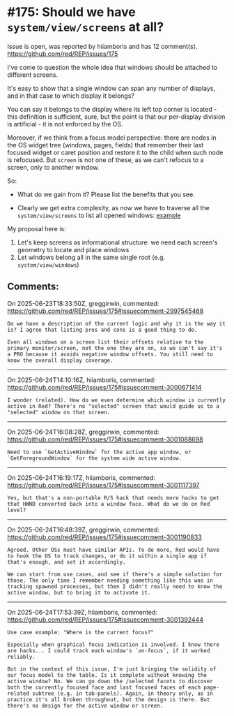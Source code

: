 
#175: Should we have `system/view/screens` at all?
================================================================================
Issue is open, was reported by hiiamboris and has 12 comment(s).
<https://github.com/red/REP/issues/175>

I've come to question the whole idea that windows should be attached to different screens.

It's easy to show that a single window can span any number of displays, and in that case to which display it belongs? 

You can say it belongs to the display where its left top corner is located - this definition is sufficient, sure, but the point is that our per-display division is artificial - it is not enforced by the OS. 

Moreover, if we think from a focus model perspective: there are nodes in the OS widget tree (windows, pages, fields) that remember their last focused widget or caret position and restore it to the child when such node is refocused. But `screen` is not one of these, as we can't refocus to a screen, only to another window.

So:
+ What do we gain from it? Please list the benefits that you see.
- Clearly we get extra complexity, as now we have to traverse all the `system/view/screens` to list all opened windows: [example](https://github.com/red/red/commit/c8713b65604ea3d9906be1abdc557bc73bcbf464#commitcomment-160632658)

My proposal here is:
1. Let's keep screens as informational structure: we need each screen's geometry to locate and place windows
2. Let windows belong all in the same single root (e.g. `system/view/windows`)


Comments:
--------------------------------------------------------------------------------

On 2025-06-23T18:33:50Z, greggirwin, commented:
<https://github.com/red/REP/issues/175#issuecomment-2997545468>

    Do we have a description of the current logic and why it is the way it is? I agree that listing pros and cons is a good thing to do.
    
    Even all windows on a screen list their offsets relative to the primary monitor/screen, not the one they are on, so we can't say it's a PRO because it avoids negative window offsets. You still need to know the overall display coverage.

--------------------------------------------------------------------------------

On 2025-06-24T14:10:16Z, hiiamboris, commented:
<https://github.com/red/REP/issues/175#issuecomment-3000671414>

    I wonder (related). How do we even determine which window is currently active in Red? There's no "selected" screen that would guide us to a "selected" window on that screen.

--------------------------------------------------------------------------------

On 2025-06-24T16:08:28Z, greggirwin, commented:
<https://github.com/red/REP/issues/175#issuecomment-3001088698>

    Need to use `GetActiveWindow` for the active app window, or `GetForegroundWindow` for the system wide active window.

--------------------------------------------------------------------------------

On 2025-06-24T16:19:17Z, hiiamboris, commented:
<https://github.com/red/REP/issues/175#issuecomment-3001117397>

    Yes, but that's a non-portable R/S hack that needs more hacks to get that HWND converted back into a window face. What do we do on Red level?

--------------------------------------------------------------------------------

On 2025-06-24T16:48:39Z, greggirwin, commented:
<https://github.com/red/REP/issues/175#issuecomment-3001190833>

    Agreed. Other OSs must have similar APIs. To do more, Red would have to hook the OS to track changes, or do it within a single app if that's enough, and set it accordingly.
    
    We can start from use cases, and see if there's a simple solution for those. The only time I remember needing something like this was in tracking spawned processes, but then I didn't really need to know the active window, but to bring it to activate it.

--------------------------------------------------------------------------------

On 2025-06-24T17:53:39Z, hiiamboris, commented:
<https://github.com/red/REP/issues/175#issuecomment-3001392444>

    Use case example: "Where is the current focus?"
    
    Especially when graphical focus indication is involved. I know there are hacks... I could track each window's `on-focus`, if it worked reliably.
    
    But in the context of this issue, I'm just bringing the solidity of our focus model to the table. Is it complete without knowing the active window? No. We can go down the /selected facets to discover both the currently focused face and last focused faces of each page-related subtree (e.g. in tab-panels). Again, in theory only, as in practice it's all broken throughout, but the design is there. But there's no design for the active window or screen.

